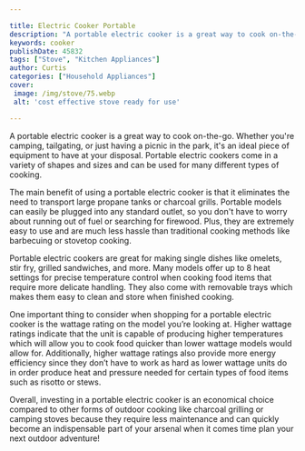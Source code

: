 ```yaml
---

title: Electric Cooker Portable
description: "A portable electric cooker is a great way to cook on-the-go. Whether you're camping, tailgating, or just having a picnic in the pa...take a moment to check it out "
keywords: cooker
publishDate: 45832
tags: ["Stove", "Kitchen Appliances"]
author: Curtis
categories: ["Household Appliances"]
cover: 
 image: /img/stove/75.webp
 alt: 'cost effective stove ready for use'

---
```


A portable electric cooker is a great way to cook on-the-go. Whether you're camping, tailgating, or just having a picnic in the park, it's an ideal piece of equipment to have at your disposal. Portable electric cookers come in a variety of shapes and sizes and can be used for many different types of cooking.

The main benefit of using a portable electric cooker is that it eliminates the need to transport large propane tanks or charcoal grills. Portable models can easily be plugged into any standard outlet, so you don't have to worry about running out of fuel or searching for firewood. Plus, they are extremely easy to use and are much less hassle than traditional cooking methods like barbecuing or stovetop cooking. 

Portable electric cookers are great for making single dishes like omelets, stir fry, grilled sandwiches, and more. Many models offer up to 8 heat settings for precise temperature control when cooking food items that require more delicate handling. They also come with removable trays which makes them easy to clean and store when finished cooking. 

One important thing to consider when shopping for a portable electric cooker is the wattage rating on the model you’re looking at. Higher wattage ratings indicate that the unit is capable of producing higher temperatures which will allow you to cook food quicker than lower wattage models would allow for. Additionally, higher wattage ratings also provide more energy efficiency since they don’t have to work as hard as lower wattage units do in order produce heat and pressure needed for certain types of food items such as risotto or stews. 

Overall, investing in a portable electric cooker is an economical choice compared to other forms of outdoor cooking like charcoal grilling or camping stoves because they require less maintenance and can quickly become an indispensable part of your arsenal when it comes time plan your next outdoor adventure!
